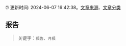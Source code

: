 :alarm_clock: 更新时间: 2024-06-07 16:42:38。[文章来源](/README.md)、[文章分类](/TAGS.md)

## 报告


> 关键字：`报告`、`月报`




